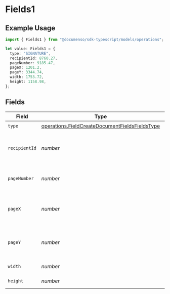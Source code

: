 # Fields1

## Example Usage

```typescript
import { Fields1 } from "@documenso/sdk-typescript/models/operations";

let value: Fields1 = {
  type: "SIGNATURE",
  recipientId: 8760.27,
  pageNumber: 9185.47,
  pageX: 1201.2,
  pageY: 3344.74,
  width: 1753.72,
  height: 1158.98,
};
```

## Fields

| Field                                                                                                            | Type                                                                                                             | Required                                                                                                         | Description                                                                                                      |
| ---------------------------------------------------------------------------------------------------------------- | ---------------------------------------------------------------------------------------------------------------- | ---------------------------------------------------------------------------------------------------------------- | ---------------------------------------------------------------------------------------------------------------- |
| `type`                                                                                                           | [operations.FieldCreateDocumentFieldsFieldsType](../../models/operations/fieldcreatedocumentfieldsfieldstype.md) | :heavy_check_mark:                                                                                               | N/A                                                                                                              |
| `recipientId`                                                                                                    | *number*                                                                                                         | :heavy_check_mark:                                                                                               | The ID of the recipient to create the field for.                                                                 |
| `pageNumber`                                                                                                     | *number*                                                                                                         | :heavy_check_mark:                                                                                               | The page number the field will be on.                                                                            |
| `pageX`                                                                                                          | *number*                                                                                                         | :heavy_check_mark:                                                                                               | The X coordinate of where the field will be placed.                                                              |
| `pageY`                                                                                                          | *number*                                                                                                         | :heavy_check_mark:                                                                                               | The Y coordinate of where the field will be placed.                                                              |
| `width`                                                                                                          | *number*                                                                                                         | :heavy_check_mark:                                                                                               | The width of the field.                                                                                          |
| `height`                                                                                                         | *number*                                                                                                         | :heavy_check_mark:                                                                                               | The height of the field.                                                                                         |